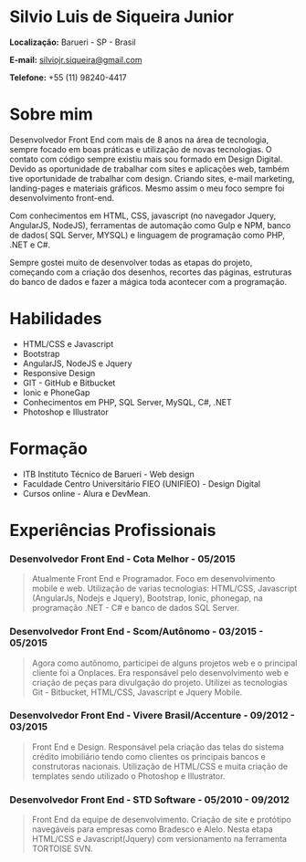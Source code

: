 # Silvio Luis de Siqueira Junior

**Localização:** Barueri - SP - Brasil

**E-mail:** silviojr.siqueira@gmail.com

**Telefone:** +55 (11) 98240-4417

# Sobre mim

Desenvolvedor Front End com mais de 8 anos na área de tecnologia, sempre focado em boas práticas e utilização de novas  tecnologias. O contato com código sempre existiu mais sou formado em Design Digital. Devido as oportunidade de trabalhar com sites e aplicações web, também tive oportunidade de trabalhar com design. Criando sites, e-mail marketing, landing-pages e materiais gráficos. Mesmo assim o meu foco sempre foi desenvolvimento front-end.

Com conhecimentos em HTML, CSS, javascript (no navegador Jquery, AngularJS, NodeJS), ferramentas de automação como Gulp e NPM, banco de dados( SQL Server, MYSQL) e  linguagem de programação como PHP, .NET e C#. 

Sempre gostei muito de desenvolver todas as etapas do projeto, começando com a criação dos desenhos, recortes das páginas, estruturas do banco de dados e fazer a mágica toda acontecer com a programação.

# Habilidades

* HTML/CSS e Javascript
* Bootstrap
* AngularJS, NodeJS e Jquery
* Responsive Design
* GIT - GitHub e Bitbucket
* Ionic e PhoneGap
* Conhecimentos em PHP, SQL Server, MySQL, C#, .NET
* Photoshop e Illustrator
 
# Formação
* ITB Instituto Técnico de Barueri - Web design
* Faculdade Centro Universitário FIEO (UNIFIEO) - Design Digital
* Cursos online -  Alura e DevMean.  

# Experiências Profissionais

### Desenvolvedor Front End - Cota Melhor - 05/2015
> Atualmente Front End e Programador. Foco em desenvolvimento mobile e web. Utilização de varias tecnologias: HTML/CSS, Javascript (AngularJs, Nodejs e Jquery), Bootstrap, Ionic, phonegap, na programação .NET - C# e banco de dados SQL Server.

### Desenvolvedor Front End - Scom/Autônomo - 03/2015 - 05/2015
> Agora como autônomo, participei de alguns projetos web e o principal cliente foi a Onplaces. Era responsável pelo desenvolvimento web e  criação de peças para divulgação do projeto. Utilizei as tecnologias Git - Bitbucket, HTML/CSS, Javascript e Jquery Mobile. 

### Desenvolvedor Front End - Vivere Brasil/Accenture - 09/2012 - 03/2015
> Front End e Design. Responsável pela criação das telas do sistema crédito imobiliário tendo como clientes os principais bancos e construtoras nacionais. Utilização de HTML/CSS e muita criação de templates sendo utilizado o Photoshop e Illustrator.

### Desenvolvedor Front End - STD Software - 05/2010 - 09/2012
> Front End da equipe de desenvolvimento. Criação de site e protótipo navegáveis para empresas como Bradesco e Alelo. Nesta etapa HTML/CSS e Javascript(Jquery) com versionamento na ferramenta TORTOISE SVN. 








